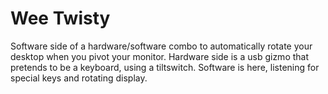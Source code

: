 # Wee Twisty #

Software side of a hardware/software combo to automatically rotate your desktop when you pivot your monitor. Hardware side is a usb gizmo that pretends to be a keyboard, using a tiltswitch. Software is here, listening for special keys and rotating display.
